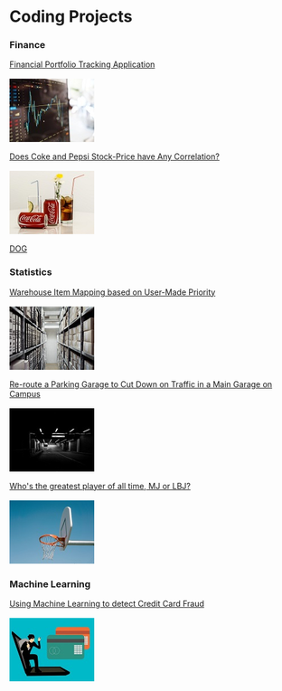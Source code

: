 # Coding Projects


### Finance


[Financial Portfolio Tracking Application](/sample_page)
<br><br><img src="images/project1e.jpg?raw=true"/>


[Does Coke and Pepsi Stock-Price have Any Correlation?](/sample_page)
<br><br><img src="images/Coke Pictures.jpg?raw=true"/>


[DOG](https://github.com/dsk0203/dsk0203.github.io/blob/master/images/Basic%20Logistic%20Regression%20(statsmodel).ipynb)


### Statistics


[Warehouse Item Mapping based on User-Made Priority](/sample_page)
<br><br><img src="images/project2e.jpg?raw=true"/>


[Re-route a Parking Garage to Cut Down on Traffic in a Main Garage on Campus](/sample_page)
<br><br><img src="images/project3e.jpg?raw=true"/>


[Who's the greatest player of all time, MJ or LBJ?](/sample_page)
<br><br><img src="images/basketball.png?raw=true"/>


### Machine Learning



[Using Machine Learning to detect Credit Card Fraud](http://example.com/)
<br><br><img src="images/credit card fraud.jpg?raw=true"/>
